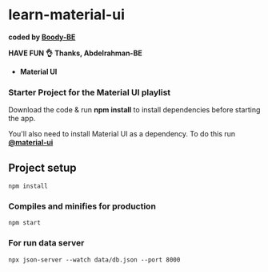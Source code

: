 # learn-material-ui

<b>coded by [Boody-BE](https://github.com/Boody2004/abd-elrahman-atef-portfolio)</b>

**HAVE FUN 👌**
**Thanks, Abdelrahman-BE**

- **Material UI**

### Starter Project for the Material UI playlist

Download the code & run **npm install** to install dependencies before starting the app.

You'll also need to install Material UI as a dependency. To do this run **[@material-ui](https://mui.com/)**

## Project setup

```
npm install
```

### Compiles and minifies for production

```
npm start
```

### For run data server

```
npx json-server --watch data/db.json --port 8000
```
